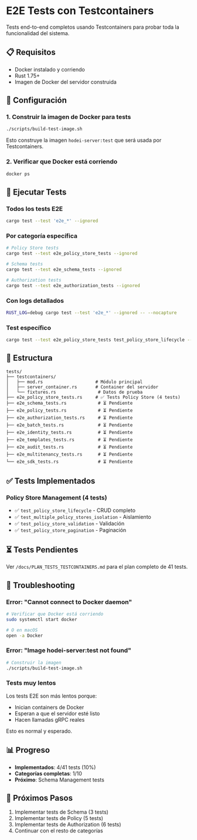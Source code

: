 # E2E Tests con Testcontainers

Tests end-to-end completos usando Testcontainers para probar toda la funcionalidad del sistema.

## 📋 Requisitos

- Docker instalado y corriendo
- Rust 1.75+
- Imagen de Docker del servidor construida

## 🚀 Configuración

### 1. Construir la imagen de Docker para tests

```bash
./scripts/build-test-image.sh
```

Esto construye la imagen `hodei-server:test` que será usada por Testcontainers.

### 2. Verificar que Docker está corriendo

```bash
docker ps
```

## 🧪 Ejecutar Tests

### Todos los tests E2E

```bash
cargo test --test 'e2e_*' --ignored
```

### Por categoría específica

```bash
# Policy Store tests
cargo test --test e2e_policy_store_tests --ignored

# Schema tests
cargo test --test e2e_schema_tests --ignored

# Authorization tests
cargo test --test e2e_authorization_tests --ignored
```

### Con logs detallados

```bash
RUST_LOG=debug cargo test --test 'e2e_*' --ignored -- --nocapture
```

### Test específico

```bash
cargo test --test e2e_policy_store_tests test_policy_store_lifecycle --ignored -- --nocapture
```

## 📂 Estructura

```
tests/
├── testcontainers/
│   ├── mod.rs                    # Módulo principal
│   ├── server_container.rs       # Container del servidor
│   └── fixtures.rs                # Datos de prueba
├── e2e_policy_store_tests.rs     # ✅ Tests Policy Store (4 tests)
├── e2e_schema_tests.rs            # ⏳ Pendiente
├── e2e_policy_tests.rs            # ⏳ Pendiente
├── e2e_authorization_tests.rs     # ⏳ Pendiente
├── e2e_batch_tests.rs             # ⏳ Pendiente
├── e2e_identity_tests.rs          # ⏳ Pendiente
├── e2e_templates_tests.rs         # ⏳ Pendiente
├── e2e_audit_tests.rs             # ⏳ Pendiente
├── e2e_multitenancy_tests.rs      # ⏳ Pendiente
└── e2e_sdk_tests.rs               # ⏳ Pendiente
```

## ✅ Tests Implementados

### Policy Store Management (4 tests)
- ✅ `test_policy_store_lifecycle` - CRUD completo
- ✅ `test_multiple_policy_stores_isolation` - Aislamiento
- ✅ `test_policy_store_validation` - Validación
- ✅ `test_policy_store_pagination` - Paginación

## ⏳ Tests Pendientes

Ver `/docs/PLAN_TESTS_TESTCONTAINERS.md` para el plan completo de 41 tests.

## 🐛 Troubleshooting

### Error: "Cannot connect to Docker daemon"

```bash
# Verificar que Docker está corriendo
sudo systemctl start docker

# O en macOS
open -a Docker
```

### Error: "Image hodei-server:test not found"

```bash
# Construir la imagen
./scripts/build-test-image.sh
```

### Tests muy lentos

Los tests E2E son más lentos porque:
- Inician containers de Docker
- Esperan a que el servidor esté listo
- Hacen llamadas gRPC reales

Esto es normal y esperado.

## 📊 Progreso

- **Implementados**: 4/41 tests (10%)
- **Categorías completas**: 1/10
- **Próximo**: Schema Management tests

## 🎯 Próximos Pasos

1. Implementar tests de Schema (3 tests)
2. Implementar tests de Policy (5 tests)
3. Implementar tests de Authorization (6 tests)
4. Continuar con el resto de categorías
